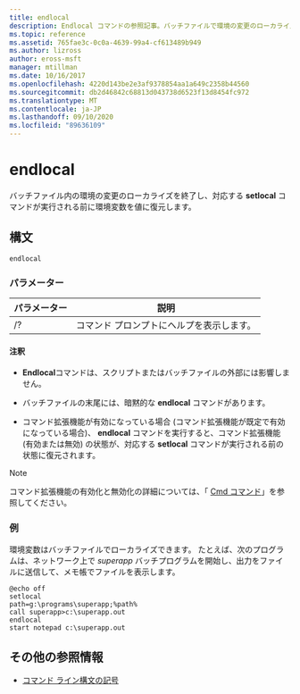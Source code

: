 ```yaml
---
title: endlocal
description: Endlocal コマンドの参照記事。バッチファイルで環境の変更のローカライズを終了し、対応する setlocal コマンドが実行される前に環境変数を値に復元します。
ms.topic: reference
ms.assetid: 765fae3c-0c0a-4639-99a4-cf613489b949
ms.author: lizross
author: eross-msft
manager: mtillman
ms.date: 10/16/2017
ms.openlocfilehash: 4220d143be2e3af9378854aa1a649c2358b44560
ms.sourcegitcommit: db2d46842c68813d043738d6523f13d8454fc972
ms.translationtype: MT
ms.contentlocale: ja-JP
ms.lasthandoff: 09/10/2020
ms.locfileid: "89636109"
---
```

# <a name="endlocal"></a>endlocal

バッチファイル内の環境の変更のローカライズを終了し、対応する **setlocal** コマンドが実行される前に環境変数を値に復元します。

## <a name="syntax"></a>構文

```
endlocal
```

### <a name="parameters"></a>パラメーター

| パラメーター | 説明 |
| --------- | ----------- |
| /? | コマンド プロンプトにヘルプを表示します。 |

#### <a name="remarks"></a>注釈

- **Endlocal**コマンドは、スクリプトまたはバッチファイルの外部には影響しません。

- バッチファイルの末尾には、暗黙的な **endlocal** コマンドがあります。

- コマンド拡張機能が有効になっている場合 (コマンド拡張機能が既定で有効になっている場合)、 **endlocal** コマンドを実行すると、コマンド拡張機能 (有効または無効) の状態が、対応する **setlocal** コマンドが実行される前の状態に復元されます。

> [!NOTE]
> コマンド拡張機能の有効化と無効化の詳細については、「 [Cmd コマンド](cmd.md)」を参照してください。

### <a name="examples"></a>例

環境変数はバッチファイルでローカライズできます。 たとえば、次のプログラムは、ネットワーク上で *superapp* バッチプログラムを開始し、出力をファイルに送信して、メモ帳でファイルを表示します。

```
@echo off
setlocal
path=g:\programs\superapp;%path%
call superapp>c:\superapp.out
endlocal
start notepad c:\superapp.out
```

## <a name="additional-references"></a>その他の参照情報

- [コマンド ライン構文の記号](command-line-syntax-key.md)
